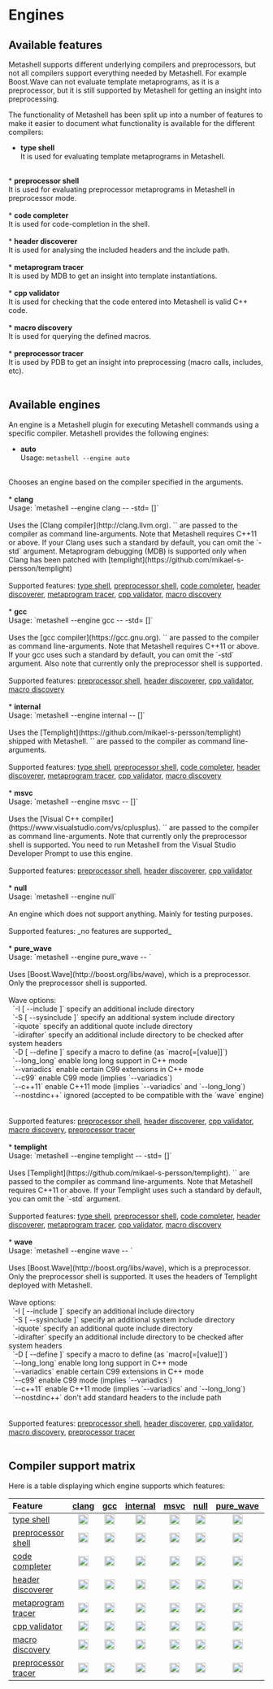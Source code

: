 # Engines

## Available features

Metashell supports different underlying compilers and preprocessors, but not all
compilers support everything needed by Metashell. For example Boost.Wave can not
evaluate template metaprograms, as it is a preprocessor, but it is still
supported by Metashell for getting an insight into preprocessing.

The functionality of Metashell has been split up into a number of features to
make it easier to document what functionality is available for the different
compilers:

<!-- feature_info -->
* <strong id="type_shell">type shell</strong><br />
It is used for evaluating template metaprograms in Metashell.<br />
<br />
* <strong id="preprocessor_shell">preprocessor shell</strong><br />
It is used for evaluating preprocessor metaprograms in Metashell in preprocessor mode.<br />
<br />
* <strong id="code_completer">code completer</strong><br />
It is used for code-completion in the shell.<br />
<br />
* <strong id="header_discoverer">header discoverer</strong><br />
It is used for analysing the included headers and the include path.<br />
<br />
* <strong id="metaprogram_tracer">metaprogram tracer</strong><br />
It is used by MDB to get an insight into template instantiations.<br />
<br />
* <strong id="cpp_validator">cpp validator</strong><br />
It is used for checking that the code entered into Metashell is valid C++ code.<br />
<br />
* <strong id="macro_discovery">macro discovery</strong><br />
It is used for querying the defined macros.<br />
<br />
* <strong id="preprocessor_tracer">preprocessor tracer</strong><br />
It is used by PDB to get an insight into preprocessing (macro calls, includes, etc).<br />
<br />

<!-- feature_info -->

## Available engines

An engine is a Metashell plugin for executing Metashell commands using a
specific compiler. Metashell provides the following engines:

<!-- engine_info -->
* <strong id="auto">auto</strong><br />
Usage: `metashell --engine auto`<br />
<br />
Chooses an engine based on the compiler specified in the arguments.<br />
<br />
* <strong id="clang">clang</strong><br />
Usage: `metashell --engine clang -- <Clang binary> -std=<standard to use> [<Clang args>]`<br />
<br />
Uses the [Clang compiler](http://clang.llvm.org). `<Clang args>` are passed to the compiler as command line-arguments. Note that Metashell requires C++11 or above. If your Clang uses such a standard by default, you can omit the `-std` argument. Metaprogram debugging (MDB) is supported only when Clang has been patched with [templight](https://github.com/mikael-s-persson/templight)<br /><br />Supported features: <a href="#type_shell">type shell</a>, <a href="#preprocessor_shell">preprocessor shell</a>, <a href="#code_completer">code completer</a>, <a href="#header_discoverer">header discoverer</a>, <a href="#metaprogram_tracer">metaprogram tracer</a>, <a href="#cpp_validator">cpp validator</a>, <a href="#macro_discovery">macro discovery</a><br />
<br />
* <strong id="gcc">gcc</strong><br />
Usage: `metashell --engine gcc -- <gcc binary> -std=<standard to use> [<gcc args>]`<br />
<br />
Uses the [gcc compiler](https://gcc.gnu.org). `<gcc args>` are passed to the compiler as command line-arguments. Note that Metashell requires C++11 or above. If your gcc uses such a standard by default, you can omit the `-std` argument. Also note that currently only the preprocessor shell is supported.<br /><br />Supported features: <a href="#preprocessor_shell">preprocessor shell</a>, <a href="#header_discoverer">header discoverer</a>, <a href="#cpp_validator">cpp validator</a>, <a href="#macro_discovery">macro discovery</a><br />
<br />
* <strong id="internal">internal</strong><br />
Usage: `metashell --engine internal -- [<Clang args>]`<br />
<br />
Uses the [Templight](https://github.com/mikael-s-persson/templight) shipped with Metashell. `<Clang args>` are passed to the compiler as command line-arguments.<br /><br />Supported features: <a href="#type_shell">type shell</a>, <a href="#preprocessor_shell">preprocessor shell</a>, <a href="#code_completer">code completer</a>, <a href="#header_discoverer">header discoverer</a>, <a href="#metaprogram_tracer">metaprogram tracer</a>, <a href="#cpp_validator">cpp validator</a>, <a href="#macro_discovery">macro discovery</a><br />
<br />
* <strong id="msvc">msvc</strong><br />
Usage: `metashell --engine msvc -- <path to cl.exe> [<cl.exe args>]`<br />
<br />
Uses the [Visual C++ compiler](https://www.visualstudio.com/vs/cplusplus). `<cl.exe args>` are passed to the compiler as command line-arguments. Note that currently only the preprocessor shell is supported. You need to run Metashell from the Visual Studio Developer Prompt to use this engine.<br /><br />Supported features: <a href="#preprocessor_shell">preprocessor shell</a>, <a href="#header_discoverer">header discoverer</a>, <a href="#cpp_validator">cpp validator</a><br />
<br />
* <strong id="null">null</strong><br />
Usage: `metashell --engine null`<br />
<br />
An engine which does not support anything. Mainly for testing purposes.<br /><br />Supported features: _no features are supported_<br />
<br />
* <strong id="pure_wave">pure_wave</strong><br />
Usage: `metashell --engine pure_wave -- <Wave options>`<br />
<br />
Uses [Boost.Wave](http://boost.org/libs/wave), which is a preprocessor. Only the preprocessor shell is supported.<br /><br />Wave options:<br />&nbsp;&nbsp;`-I [ --include ]`        specify an additional include directory<br />&nbsp;&nbsp;`-S [ --sysinclude ]`     specify an additional system include directory<br />&nbsp;&nbsp;`-iquote`                 specify an additional quote include directory<br />&nbsp;&nbsp;`-idirafter`              specify an additional include directory to be checked after system headers<br />&nbsp;&nbsp;`-D [ --define ]`         specify a macro to define (as `macro[=[value]]`)<br />&nbsp;&nbsp;`--long_long`             enable long long support in C++ mode<br />&nbsp;&nbsp;`--variadics`             enable certain C99 extensions in C++ mode<br />&nbsp;&nbsp;`--c99`                   enable C99 mode (implies `--variadics`)<br />&nbsp;&nbsp;`--c++11`                 enable C++11 mode (implies `--variadics` and `--long_long`)<br />&nbsp;&nbsp;`--nostdinc++`            ignored (accepted to be compatible with the `wave` engine)<br /><br /><br />Supported features: <a href="#preprocessor_shell">preprocessor shell</a>, <a href="#header_discoverer">header discoverer</a>, <a href="#cpp_validator">cpp validator</a>, <a href="#macro_discovery">macro discovery</a>, <a href="#preprocessor_tracer">preprocessor tracer</a><br />
<br />
* <strong id="templight">templight</strong><br />
Usage: `metashell --engine templight -- <Templight binary> -std=<standard to use> [<Clang args>]`<br />
<br />
Uses [Templight](https://github.com/mikael-s-persson/templight). `<Clang args>` are passed to the compiler as command line-arguments. Note that Metashell requires C++11 or above. If your Templight uses such a standard by default, you can omit the `-std` argument.<br /><br />Supported features: <a href="#type_shell">type shell</a>, <a href="#preprocessor_shell">preprocessor shell</a>, <a href="#code_completer">code completer</a>, <a href="#header_discoverer">header discoverer</a>, <a href="#metaprogram_tracer">metaprogram tracer</a>, <a href="#cpp_validator">cpp validator</a>, <a href="#macro_discovery">macro discovery</a><br />
<br />
* <strong id="wave">wave</strong><br />
Usage: `metashell --engine wave -- <Wave options>`<br />
<br />
Uses [Boost.Wave](http://boost.org/libs/wave), which is a preprocessor. Only the preprocessor shell is supported. It uses the headers of Templight deployed with Metashell.<br /><br />Wave options:<br />&nbsp;&nbsp;`-I [ --include ]`        specify an additional include directory<br />&nbsp;&nbsp;`-S [ --sysinclude ]`     specify an additional system include directory<br />&nbsp;&nbsp;`-iquote`                 specify an additional quote include directory<br />&nbsp;&nbsp;`-idirafter`              specify an additional include directory to be checked after system headers<br />&nbsp;&nbsp;`-D [ --define ]`         specify a macro to define (as `macro[=[value]]`)<br />&nbsp;&nbsp;`--long_long`             enable long long support in C++ mode<br />&nbsp;&nbsp;`--variadics`             enable certain C99 extensions in C++ mode<br />&nbsp;&nbsp;`--c99`                   enable C99 mode (implies `--variadics`)<br />&nbsp;&nbsp;`--c++11`                 enable C++11 mode (implies `--variadics` and `--long_long`)<br />&nbsp;&nbsp;`--nostdinc++`            don't add standard headers to the include path<br /><br /><br />Supported features: <a href="#preprocessor_shell">preprocessor shell</a>, <a href="#header_discoverer">header discoverer</a>, <a href="#cpp_validator">cpp validator</a>, <a href="#macro_discovery">macro discovery</a>, <a href="#preprocessor_tracer">preprocessor tracer</a><br />
<br />

<!-- engine_info -->


## Compiler support matrix

Here is a table displaying which engine supports which features:

<!-- feature_matrix -->
|Feature                                               |<a href="#clang">clang</a>                  |<a href="#gcc">gcc</a>                      |<a href="#internal">internal</a>            |<a href="#msvc">msvc</a>                    |<a href="#null">null</a>                   |<a href="#pure_wave">pure_wave</a>          |<a href="#templight">templight</a>          |<a href="#wave">wave</a>                    |
|:-----------------------------------------------------|:------------------------------------------:|:------------------------------------------:|:------------------------------------------:|:------------------------------------------:|:-----------------------------------------:|:------------------------------------------:|:------------------------------------------:|:------------------------------------------:|
|<a href="#type_shell">type shell</a>                  |<img src="../../img/yes.png" width="20px" />|<img src="../../img/no.png" width="20px" /> |<img src="../../img/yes.png" width="20px" />|<img src="../../img/no.png" width="20px" /> |<img src="../../img/no.png" width="20px" />|<img src="../../img/no.png" width="20px" /> |<img src="../../img/yes.png" width="20px" />|<img src="../../img/no.png" width="20px" /> |
|<a href="#preprocessor_shell">preprocessor shell</a>  |<img src="../../img/yes.png" width="20px" />|<img src="../../img/yes.png" width="20px" />|<img src="../../img/yes.png" width="20px" />|<img src="../../img/yes.png" width="20px" />|<img src="../../img/no.png" width="20px" />|<img src="../../img/yes.png" width="20px" />|<img src="../../img/yes.png" width="20px" />|<img src="../../img/yes.png" width="20px" />|
|<a href="#code_completer">code completer</a>          |<img src="../../img/yes.png" width="20px" />|<img src="../../img/no.png" width="20px" /> |<img src="../../img/yes.png" width="20px" />|<img src="../../img/no.png" width="20px" /> |<img src="../../img/no.png" width="20px" />|<img src="../../img/no.png" width="20px" /> |<img src="../../img/yes.png" width="20px" />|<img src="../../img/no.png" width="20px" /> |
|<a href="#header_discoverer">header discoverer</a>    |<img src="../../img/yes.png" width="20px" />|<img src="../../img/yes.png" width="20px" />|<img src="../../img/yes.png" width="20px" />|<img src="../../img/yes.png" width="20px" />|<img src="../../img/no.png" width="20px" />|<img src="../../img/yes.png" width="20px" />|<img src="../../img/yes.png" width="20px" />|<img src="../../img/yes.png" width="20px" />|
|<a href="#metaprogram_tracer">metaprogram tracer</a>  |<img src="../../img/yes.png" width="20px" />|<img src="../../img/no.png" width="20px" /> |<img src="../../img/yes.png" width="20px" />|<img src="../../img/no.png" width="20px" /> |<img src="../../img/no.png" width="20px" />|<img src="../../img/no.png" width="20px" /> |<img src="../../img/yes.png" width="20px" />|<img src="../../img/no.png" width="20px" /> |
|<a href="#cpp_validator">cpp validator</a>            |<img src="../../img/yes.png" width="20px" />|<img src="../../img/yes.png" width="20px" />|<img src="../../img/yes.png" width="20px" />|<img src="../../img/yes.png" width="20px" />|<img src="../../img/no.png" width="20px" />|<img src="../../img/yes.png" width="20px" />|<img src="../../img/yes.png" width="20px" />|<img src="../../img/yes.png" width="20px" />|
|<a href="#macro_discovery">macro discovery</a>        |<img src="../../img/yes.png" width="20px" />|<img src="../../img/yes.png" width="20px" />|<img src="../../img/yes.png" width="20px" />|<img src="../../img/no.png" width="20px" /> |<img src="../../img/no.png" width="20px" />|<img src="../../img/yes.png" width="20px" />|<img src="../../img/yes.png" width="20px" />|<img src="../../img/yes.png" width="20px" />|
|<a href="#preprocessor_tracer">preprocessor tracer</a>|<img src="../../img/no.png" width="20px" /> |<img src="../../img/no.png" width="20px" /> |<img src="../../img/no.png" width="20px" /> |<img src="../../img/no.png" width="20px" /> |<img src="../../img/no.png" width="20px" />|<img src="../../img/yes.png" width="20px" />|<img src="../../img/no.png" width="20px" /> |<img src="../../img/yes.png" width="20px" />|

<!-- feature_matrix -->

